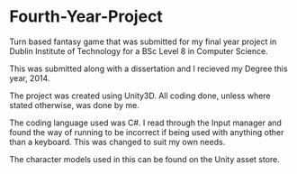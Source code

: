 Fourth-Year-Project
===================

Turn based fantasy game that was submitted for my final year project in Dublin Institute of Technology for a BSc Level 8 in Computer Science.

This was submitted along with a dissertation and I recieved my Degree this year, 2014.

The project was created using Unity3D. All coding done, unless where stated otherwise, was done by me. 

The coding language used was C#. I read through the Input manager and found the way of running to be incorrect if being used with anything other than a keyboard. This was changed to suit my own needs.

The character models used in this can be found on the Unity asset store.
